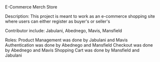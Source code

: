 E-Commerce Merch Store

Description:
This project is meant to work as an e-commerce shopping site where users can either register as buyer's or seller's  

Contributor include:
Jabulani,
Abednego,
Mavis,
Mansfield

Roles:
Product Management was done by Jabulani and Mavis
Authentication was done by Abednego and Mansfield
Checkout was done by Abednego and Mavis
Shopping Cart was done by Mansfield and Jabulani

